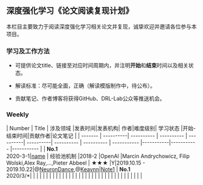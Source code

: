 ## 深度强化学习《论文阅读复现计划》


本栏目主要致力于阅读深度强化学习相关论文并复现，诚挚欢迎并邀请各位参与本项目。

### 学习及工作方法
+ 可提供论文title、链接至对应时间周期内，并注明**开始**和**结束**时间以及相关状态。

+ 解读标准：尽可能全面，正确（解读模版制作中，待公布）。
+ 贡献笔记、作者博客将获得GitHub、DRL-Lab公众等推送机会。


### Weekly

| Number  |  Title   |  涉及领域    |发表时间|发表机构| 作者|难度级别| 学习状态 |开始-结束时间|贡献作者|论文笔记 |
| ------- | ----------| ---------- | ---------- | ----------| ----------| ---------- | ---------- | ----------- |-----------|----------- |----------- |
| **No.1**<br>2020-3-1|[name](https://arxiv.org/pdf/1707.01495.pdf)  | 经验池机制 |2018-2 |OpenAI |Marcin Andrychowicz, Filip Wolski,Alex Ray,...,Pieter Abbeel | ★★★ |Y|2019.10.15 - 2019.10.22|@[NeuronDance](https://github.com/neurondance),@[Keavnn](https://github.com/StepNeverStop)|[Note1](https://github.com/NeuronDance/DeepRL/tree/master/DRL-PaperWeekly/Detail/1_Hindsight-Experience%20-Replay)
| **No.1**<br>2020/3/*|  |  |  |  |  |  |  |
|  |  |  |  |  |  |  |  |
|  |  |  |  |  |  |  |  |
|  |  |  |  |  |  |  |  |
